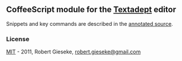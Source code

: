 ## CoffeeScript module for the [Textadept](http://foicica.com/textadept/) editor

Snippets and key commands are described in the
[annotated source](http://rgieseke.github.com/ta-coffeescript/).

### License

[MIT](http://www.opensource.org/licenses/mit-license.php) - 2011, Robert Gieseke, robert.gieseke@gmail.com
